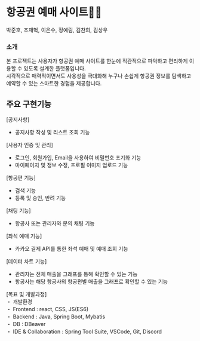 # 항공권 예매 사이트🐱‍🏍
박준호, 조재혁, 이은수, 정예림, 김찬희, 김상우


    
### 소개  
본 프로젝트는 사용자가 항공권 예매 사이트를 한눈에 직관적으로 파악하고 편리하게 이용할 수 있도록 설계한 플랫폼입니다.   
시각적으로 매력적이면서도 사용성을 극대화해 누구나 손쉽게 항공권 정보를 탐색하고 예약할 수 있는 스마트한 경험을 제공합니다.  
  
## 주요 구현기능
[공지사항]  
- 공지사항 작성 및 리스트 조회 기능  
  
[사용자 인증 및 관리]   
- 로그인, 회원가입, Email을 사용하여 비밀번호 초기화 기능  
- 마이페이지 및 정보 수정, 프로필 이미지 업로드 기능  
  
[항공편 기능]  
- 검색 기능
- 등록 및 승인, 반려 기능  
  
[채팅 기능]    
- 항공사 또는 관리자와 문의 채팅 기능  
  
[좌석 예매 기능]   
- 카카오 결제 API를 통한 좌석 예매 및 예매 조회 기능  
  
[데이터 차트 기능]  
- 관리자는 전체 매출을 그래프를 통해 확인할 수 있는 기능
- 항공사는 해당 항공사의 항공편별 매출을 그래프로 확인할 수 있는 기능
      

  
[목표 및 개발과정]  
・ 개발환경  
・ Frontend : react, CSS, JS(ES6)  
・ Backend : Java, Spring Boot, Mybatis  
・ DB : DBeaver  
・ IDE & Collaboration : Spring Tool Suite, VSCode, Git, Discord
